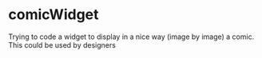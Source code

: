 # comicWidget
Trying to code a widget to display in a nice way (image by image) a comic. This could be used by designers
